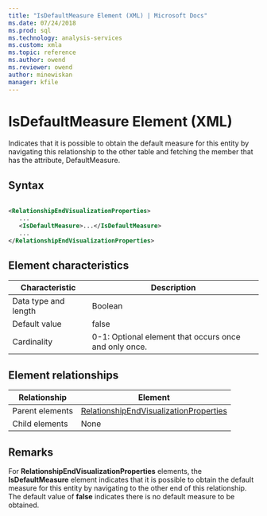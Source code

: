 ```yaml
---
title: "IsDefaultMeasure Element (XML) | Microsoft Docs"
ms.date: 07/24/2018
ms.prod: sql
ms.technology: analysis-services
ms.custom: xmla
ms.topic: reference
ms.author: owend
ms.reviewer: owend
author: minewiskan
manager: kfile
---
```

# IsDefaultMeasure Element (XML)

  Indicates that it is possible to obtain the default measure for this entity by navigating this relationship to the other table and fetching the member that has the attribute, DefaultMeasure.  
  
## Syntax  
  
```xml  
  
<RelationshipEndVisualizationProperties>  
   ...  
   <IsDefaultMeasure>...</IsDefaultMeasure>  
   ...  
</RelationshipEndVisualizationProperties>  
```  
  
## Element characteristics  
  
|Characteristic|Description|  
|--------------------|-----------------|  
|Data type and length|Boolean|  
|Default value|false|  
|Cardinality|0-1: Optional element that occurs once and only once.|  
  
## Element relationships  
  
|Relationship|Element|  
|------------------|-------------|  
|Parent elements|[RelationshipEndVisualizationProperties](../../../analysis-services/scripting/data-type/relationshipendvisualizationproperties-data-type-assl.md)|  
|Child elements|None|  
  
## Remarks  
 For **RelationshipEndVisualizationProperties** elements, the **IsDefaultMeasure** element indicates that it is possible to obtain the default measure for this entity by navigating to the other end of this relationship. The default value of **false** indicates there is no default measure to be obtained.  
  
  
